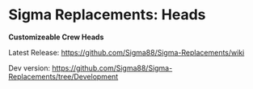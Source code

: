 # Sigma Replacements: Heads


**Customizeable Crew Heads**


Latest Release: https://github.com/Sigma88/Sigma-Replacements/wiki

Dev version: https://github.com/Sigma88/Sigma-Replacements/tree/Development
